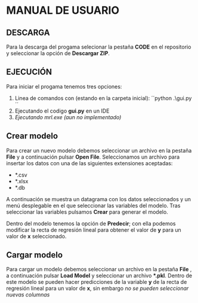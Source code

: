 # MANUAL DE USUARIO

## DESCARGA

Para la descarga del progama selecionar la pestaña __CODE__ en el repositorio y
seleccionar la opción de __Descargar ZIP__.

## EJECUCIÓN

Para iniciar el progama tenemos tres opciones:

1. Linea de comandos con (estando en la carpeta inicial):
´´python .\gui.py´´
2. Ejecutando el codigo __gui.py__ en un IDE
3. _Ejecutando mrl.exe (aun no implementado)_

## Crear modelo

Para crear un nuevo modelo debemos seleccionar un archivo en la pestaña __File__
y a continuación pulsar __Open File__. Seleccionamos un archivo para insertar los
datos con una de las siguientes extensiones aceptadas:

- *.csv
- *.xlsx
- *.db

A continuación se muestra un datagrama con los datos seleccionados y un menú
desplegable en el que seleccionar las variables del modelo. Tras seleccionar las
variables pulsamos __Crear__ para generar el modelo.

Dentro del modelo tenemos la opción de __Predecir__; con ella podemos modificar la 
recta de regresión lineal para obtener el valor de __y__ para un valor de __x__ 
seleccionado.

## Cargar modelo

Para cargar un modelo debemos seleccionar un archivo en la pestaña __File__ , a 
continuación pulsar __Load Model__ y seleccionar un archivo __*.pkl__. Dentro de 
este modelo se pueden hacer predicciones de la variable __y__ de la recta de 
regresión lineal para un valor de __x__, sin embargo _no se pueden seleccionar nuevas
columnas_
